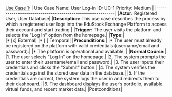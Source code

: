 

<u>Use Case 1:</u>
| Use Case Name: User Log-in ID: UC-1 Priority: Medium |
|----------------------------------------------------------|
|**Actor:** Registered User, User Database|
|**Description:** This use case describes the process by which a registered user logs into the EduStock Exchange Platform to access their account and start trading.|
|**Trigger:** The user visits the platform and selects the "Log In" option from the homepage.|
|**Type:**|    
|* [x] External|
|* [ ] Temporal|
|**Preconditions:**|
|* The user must already be registered on the platform with valid credentials (username/email and password).|
|* The platform is operational and available. |
|**Normal Course:**|
|1. The user selects "Log In" on the homepage.|
|2. The system prompts the user to enter their username/email and password.|
|3. The user inputs their credentials and clicks the "Submit" button.|
|4. The system verifies the credentials against the stored user data in the database.|
|5. If the credentials are correct, the system logs the user in and redirects them to their dashboard.|
|6. The dashboard displays the user’s portfolio, available virtual funds, and recent market data.|
|Postconditions|



